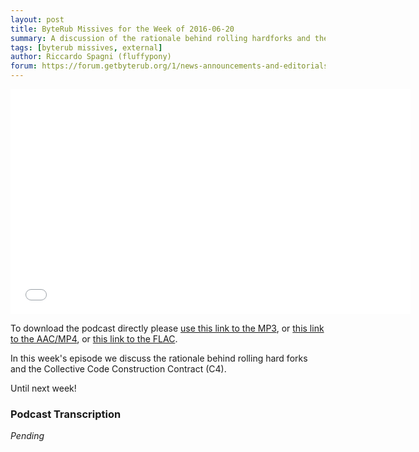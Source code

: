 ```yaml
---
layout: post
title: ByteRub Missives for the Week of 2016-06-20
summary: A discussion of the rationale behind rolling hardforks and the C4 code contract
tags: [byterub missives, external]
author: Riccardo Spagni (fluffypony)
forum: https://forum.getbyterub.org/1/news-announcements-and-editorials/2568/monday-byterub-missives-33-june-20th-2016
---
```


<div class="text-center"><iframe style="border: none" src="//html5-player.libsyn.com/embed/episode/id/4447222/height/360/width/640/theme/legacy/autoplay/no/autonext/no/thumbnail/yes/preload/no/no_addthis/no/direction/backward/no-cache/true/" height="360" width="640" scrolling="no"  allowfullscreen webkitallowfullscreen mozallowfullscreen oallowfullscreen msallowfullscreen></iframe></div>

To download the podcast directly please [use this link to the MP3](http://traffic.libsyn.com/byterub/ByteRub_Missives_Podcast_for_the_week_of_2016-06-20.mp3), or [this link to the AAC/MP4](http://traffic.libsyn.com/byterub/ByteRub_Missives_Podcast_for_the_week_of_2016-06-20.mp4), or [this link to the FLAC](http://traffic.libsyn.com/byterub/ByteRub_Missives_Podcast_for_the_week_of_2016-06-20.flac).

In this week's episode we discuss the rationale behind rolling hard forks and the Collective Code Construction Contract (C4). 

Until next week!

### Podcast Transcription

*Pending*
